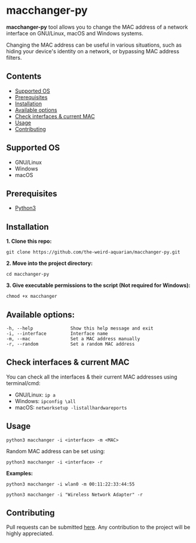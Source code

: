 # macchanger-py

**macchanger-py** tool allows you to change the MAC address of a network interface on GNU/Linux, macOS and Windows systems.

Changing the MAC address can be useful in various situations, such as hiding your device's identity on a network, or bypassing MAC address filters.



## Contents
- [Supported OS](#supported-os)
- [Prerequisites](#prerequisites)
- [Installation](#installation)
- [Available options](#available-options)
- [Check interfaces & current MAC](#check-interfaces--current-mac)
- [Usage](#usage)
- [Contributing](#contributing)



## Supported OS
- GNU/Linux
- Windows
- macOS



## Prerequisites
- [Python3](https://www.python.org/downloads/)



## Installation
**1. Clone this repo:**
```
git clone https://github.com/the-weird-aquarian/macchanger-py.git
```

**2. Move into the project directory:**
```
cd macchanger-py
```

**3. Give executable permissions to the script (Not required for Windows):**
```
chmod +x macchanger
```



## Available options:
```
-h, --help              Show this help message and exit
-i, --interface         Interface name
-m, --mac               Set a MAC address manually
-r, --random            Set a random MAC address
```



## Check interfaces & current MAC
You can check all the interfaces & their current MAC addresses using terminal/cmd:
- GNU/Linux: `ip a`
- Windows: `ipconfig \all`
- macOS: `networksetup -listallhardwareports`



## Usage
```
python3 macchanger -i <interface> -m <MAC>
```

Random MAC address can be set using:
```
python3 macchanger -i <interface> -r
```

**Examples:**
```
python3 macchanger -i wlan0 -m 00:11:22:33:44:55
```

```
python3 macchanger -i "Wireless Network Adapter" -r
```



## Contributing
Pull requests can be submitted [here](https://github.com/the-weird-aquarian/macchanger-py/pulls). Any contribution to the project will be highly appreciated.
